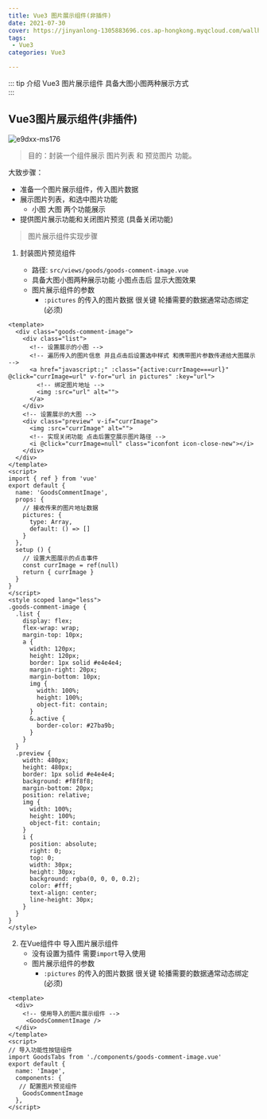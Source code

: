 ```yaml
---
title: Vue3 图片展示组件(非插件)
date: 2021-07-30
cover: https://jinyanlong-1305883696.cos.ap-hongkong.myqcloud.com/wallhaven-l3kyel.jpg
tags:
 - Vue3
categories: Vue3

---
```


::: tip 介绍
Vue3 图片展示组件 具备大图小图两种展示方式<br>
:::

<!-- more -->

## Vue3图片展示组件(非插件)

![e9dxx-ms176](https://jinyanlong-1305883696.cos.ap-hongkong.myqcloud.com/e9dxx-ms176.gif)

> 目的：封装一个组件展示 图片列表 和 预览图片 功能。

大致步骤：

- 准备一个图片展示组件，传入图片数据
- 展示图片列表，和选中图片功能
  - 小图 大图  两个功能展示
- 提供图片展示功能和关闭图片预览 (具备关闭功能)

> 图片展示组件实现步骤

1. 封装图片预览组件
   
   * 路径: `src/views/goods/goods-comment-image.vue`
   * 具备大图小图两种展示功能 小图点击后 显示大图效果
   * 图片展示组件的参数
     * `:pictures` 的传入的图片数据 很关键 轮播需要的数据通常动态绑定 (必须)

```vue
<template>
  <div class="goods-comment-image">
    <div class="list">
      <!-- 设置展示的小图 -->
      <!-- 遍历传入的图片信息 并且点击后设置选中样式 和携带图片参数传递给大图展示 -->
      <a href="javascript:;" :class="{active:currImage===url}" @click="currImage=url" v-for="url in pictures" :key="url">
        <!-- 绑定图片地址 -->
        <img :src="url" alt="">
      </a>
    </div>
    <!-- 设置展示的大图 -->
    <div class="preview" v-if="currImage">
      <img :src="currImage" alt="">
      <!-- 实现关闭功能 点击后置空展示图片路径 -->
      <i @click="currImage=null" class="iconfont icon-close-new"></i>
    </div>
  </div>
</template>
<script>
import { ref } from 'vue'
export default {
  name: 'GoodsCommentImage',
  props: {
    // 接收传来的图片地址数据
    pictures: {
      type: Array,
      default: () => []
    }
  },
  setup () {
    // 设置大图展示的点击事件
    const currImage = ref(null)
    return { currImage }
  }
}
</script>
<style scoped lang="less">
.goods-comment-image {
  .list {
    display: flex;
    flex-wrap: wrap;
    margin-top: 10px;
    a {
      width: 120px;
      height: 120px;
      border: 1px solid #e4e4e4;
      margin-right: 20px;
      margin-bottom: 10px;
      img {
        width: 100%;
        height: 100%;
        object-fit: contain;
      }
      &.active {
        border-color: #27ba9b;
      }
    }
  }
  .preview {
    width: 480px;
    height: 480px;
    border: 1px solid #e4e4e4;
    background: #f8f8f8;
    margin-bottom: 20px;
    position: relative;
    img {
      width: 100%;
      height: 100%;
      object-fit: contain;
    }
    i {
      position: absolute;
      right: 0;
      top: 0;
      width: 30px;
      height: 30px;
      background: rgba(0, 0, 0, 0.2);
      color: #fff;
      text-align: center;
      line-height: 30px;
    }
  }
}
</style>

```

2. 在Vue组件中 导入图片展示组件
   * 没有设置为插件 需要`import`导入使用
   * 图片展示组件的参数
     * `:pictures` 的传入的图片数据 很关键 轮播需要的数据通常动态绑定 (必须)

```vue
<template>
  <div>
  	<!-- 使用导入的图片展示组件 -->
     <GoodsCommentImage />
  </div>
</template>
<script>
// 导入功能性按钮组件
import GoodsTabs from './components/goods-comment-image.vue'
export default {
  name: 'Image',
  components: {
   // 配置图片预览组件
    GoodsCommentImage
  },
</script>
```

